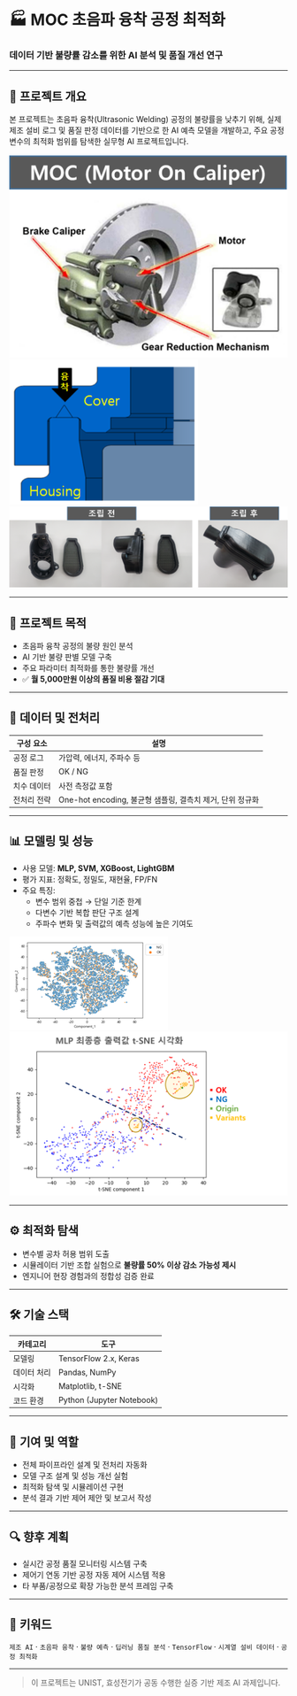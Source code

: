 # 🏭 MOC 초음파 융착 공정 최적화  
### 데이터 기반 불량률 감소를 위한 AI 분석 및 품질 개선 연구

---

## 📌 프로젝트 개요

본 프로젝트는 초음파 융착(Ultrasonic Welding) 공정의 불량률을 낮추기 위해, 실제 제조 설비 로그 및 품질 판정 데이터를 기반으로 한 AI 예측 모델을 개발하고, 주요 공정 변수의 최적화 범위를 탐색한 실무형 AI 프로젝트입니다.

![MOC 예시 이미지](images/MOC.png)
![MOC 융착 공정](images/융착과정.png)
![MOC 조립 전후 이미](images/조립전후.png)

---

## 🎯 프로젝트 목적

- 초음파 융착 공정의 불량 원인 분석
- AI 기반 불량 판별 모델 구축
- 주요 파라미터 최적화를 통한 불량률 개선
- ✅ **월 5,000만원 이상의 품질 비용 절감 기대**

---

## 🧪 데이터 및 전처리

| 구성 요소 | 설명 |
|-----------|------|
| 공정 로그 | 가압력, 에너지, 주파수 등 |
| 품질 판정 | OK / NG |
| 치수 데이터 | 사전 측정값 포함 |
| 전처리 전략 | One-hot encoding, 불균형 샘플링, 결측치 제거, 단위 정규화 |

---

## 📊 모델링 및 성능

- 사용 모델: **MLP, SVM, XGBoost, LightGBM**
- 평가 지표: 정확도, 정밀도, 재현율, FP/FN
- 주요 특징:
  - 변수 범위 중첩 → 단일 기준 한계
  - 다변수 기반 복합 판단 구조 설계
  - 주파수 변화 및 출력값의 예측 성능에 높은 기여도

![t-SNE 시각화 Raw](images/feature_first.png)
![t-SNE 시각화 최종 Feature](images/최종_feature_시각화.png)

---

## ⚙️ 최적화 탐색

- 변수별 공차 허용 범위 도출
- 시뮬레이터 기반 조합 실험으로 **불량률 50% 이상 감소 가능성 제시**
- 엔지니어 현장 경험과의 정합성 검증 완료

---

## 🛠️ 기술 스택

| 카테고리   | 도구 |
|------------|------|
| 모델링     | TensorFlow 2.x, Keras |
| 데이터 처리 | Pandas, NumPy |
| 시각화     | Matplotlib, t-SNE |
| 코드 환경  | Python (Jupyter Notebook) |

---

## 👤 기여 및 역할

- 전체 파이프라인 설계 및 전처리 자동화
- 모델 구조 설계 및 성능 개선 실험
- 최적화 탐색 및 시뮬레이션 구현
- 분석 결과 기반 제어 제안 및 보고서 작성

---

## 🔍 향후 계획

- 실시간 공정 품질 모니터링 시스템 구축
- 제어기 연동 기반 공정 자동 제어 시스템 적용
- 타 부품/공정으로 확장 가능한 분석 프레임 구축

---

## 🧠 키워드

`제조 AI` · `초음파 융착` · `불량 예측` · `딥러닝 품질 분석` · `TensorFlow` · `시계열 설비 데이터` · `공정 최적화`

---

> 이 프로젝트는 UNIST, 효성전기가 공동 수행한 실증 기반 제조 AI 과제입니다.
